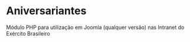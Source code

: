 # Aniversariantes
Módulo PHP para utilização em Joomla (qualquer versão) nas Intranet do Exército Brasileiro 
